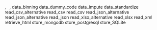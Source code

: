 ,   , data_binning
data_dummy_code
data_impute
data_standardize
read_csv_alternative
read_csv
read_csv
read_json_alternative
read_json_alternative
read_json
read_xlsx_alternative
read_xlsx
read_xml
retrieve_html
store_mongodb
store_postgresql
store_SQLite